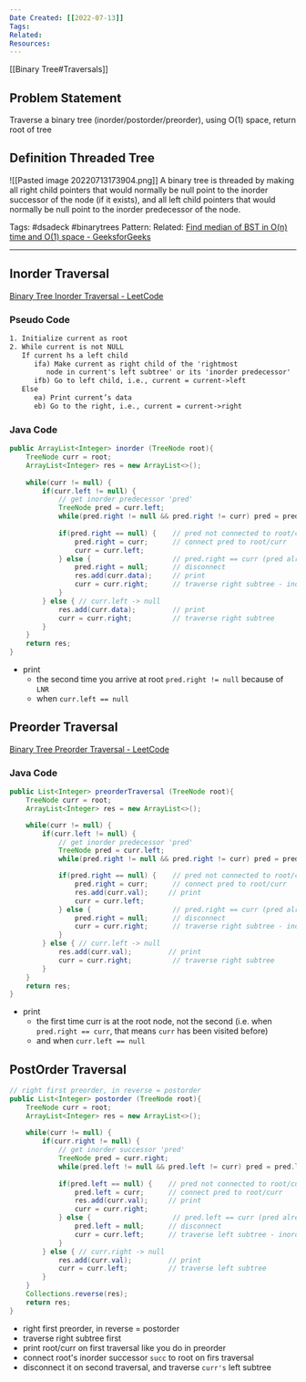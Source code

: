 ```yaml
---
Date Created: [[2022-07-13]]
Tags: 
Related: 
Resources: 
---
```

[[Binary Tree#Traversals]]
## Problem Statement
Traverse a binary tree (inorder/postorder/preorder), using O(1) space, return root of tree

## Definition Threaded Tree
![[Pasted image 20220713173904.png]]
A binary tree is threaded by making all right child pointers that would normally be null point to the inorder successor of the node (if it exists), and all left child pointers that would normally be null point to the inorder predecessor of the node.

Tags:  #dsadeck  #binarytrees 
Pattern: 
Related: [Find median of BST in O(n) time and O(1) space - GeeksforGeeks](https://www.geeksforgeeks.org/find-median-bst-time-o1-space/)

---

## Inorder Traversal
[Binary Tree Inorder Traversal - LeetCode](https://leetcode.com/problems/binary-tree-inorder-traversal/)

### Pseudo Code
``` txt
1. Initialize current as root 
2. While current is not NULL
   If current hs a left child
      ifa) Make current as right child of the 'rightmost 
         node in current's left subtree' or its 'inorder predecessor'
      ifb) Go to left child, i.e., current = current->left
   Else
      ea) Print current’s data
      eb) Go to the right, i.e., current = current->right

```

### Java Code
``` java
public ArrayList<Integer> inorder (TreeNode root){
	TreeNode curr = root;
	ArrayList<Integer> res = new ArrayList<>();
	
	while(curr != null) {
		if(curr.left != null) {
			// get inorder predecessor 'pred'
			TreeNode pred = curr.left;
			while(pred.right != null && pred.right != curr) pred = pred.right;
			
			if(pred.right == null) {    // pred not connected to root/curr
				pred.right = curr;      // connect pred to root/curr
				curr = curr.left;
			} else {                    // pred.right == curr (pred already connected to root/curr)
				pred.right = null;      // disconnect
				res.add(curr.data);     // print
				curr = curr.right;      // traverse right subtree - inorder successor
			}
		} else { // curr.left -> null
			res.add(curr.data);         // print
			curr = curr.right;          // traverse right subtree
		}
	}
	return res;
}
```
- print 
	- the second time you arrive at root `pred.right != null` because of `LNR`
	- when `curr.left == null`

## Preorder Traversal
[Binary Tree Preorder Traversal - LeetCode](https://leetcode.com/problems/binary-tree-preorder-traversal/)
### Java Code
``` java
public List<Integer> preorderTraversal (TreeNode root){
	TreeNode curr = root;
	ArrayList<Integer> res = new ArrayList<>();

	while(curr != null) {
		if(curr.left != null) {
			// get inorder predecessor 'pred'
			TreeNode pred = curr.left;
			while(pred.right != null && pred.right != curr) pred = pred.right;

			if(pred.right == null) {    // pred not connected to root/curr
				pred.right = curr;      // connect pred to root/curr
				res.add(curr.val);     // print
				curr = curr.left;
			} else {                    // pred.right == curr (pred already connected to root/curr)
				pred.right = null;      // disconnect
				curr = curr.right;      // traverse right subtree - inorder successor
			}
		} else { // curr.left -> null
			res.add(curr.val);         // print
			curr = curr.right;          // traverse right subtree
		}
	}
	return res;
}
```

- print 
	- the first time curr  is at the root node, not the second (i.e. when `pred.right == curr`, that means `curr` has been visited before)
	- and when `curr.left == null` 

## PostOrder Traversal
``` java
// right first preorder, in reverse = postorder
public List<Integer> postorder (TreeNode root){
	TreeNode curr = root;
	ArrayList<Integer> res = new ArrayList<>();
	
	while(curr != null) {
		if(curr.right != null) {
			// get inorder successor 'pred'
			TreeNode pred = curr.right;
			while(pred.left != null && pred.left != curr) pred = pred.left;
			
			if(pred.left == null) {    // pred not connected to root/curr
				pred.left = curr;      // connect pred to root/curr
				res.add(curr.val);     // print
				curr = curr.right;
			} else {                    // pred.left == curr (pred already connected to root/curr)
				pred.left = null;      // disconnect
				curr = curr.left;      // traverse left subtree - inorder predecessor
			}
		} else { // curr.right -> null
			res.add(curr.val);         // print
			curr = curr.left;          // traverse left subtree
		}
	}
	Collections.reverse(res);
	return res;
}
```
- right first preorder, in reverse = postorder
- traverse right subtree first
- print root/curr on first traversal like you do in preorder
- connect root's inorder successor `succ` to root on firs traversal
- disconnect it on second traversal, and traverse `curr's` left subtree


